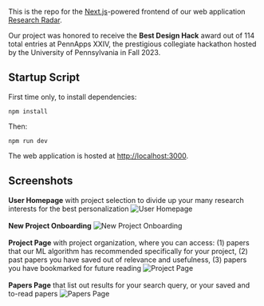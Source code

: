 This is the repo for the [Next.js](https://nextjs.org/)-powered frontend of our web application [Research Radar](https://github.com/researchRadar-ai).

Our project was honored to receive the **Best Design Hack** award out of 114 total entries at PennApps XXIV, the prestigious collegiate hackathon hosted by the University of Pennsylvania in Fall 2023.

## Startup Script

First time only, to install dependencies:
```
npm install
```
Then:
```
npm run dev
```

The web application is hosted at [http://localhost:3000](http://localhost:3000).

## Screenshots
**User Homepage** with project selection to divide up your many research interests for the best personalization
![User Homepage](https://i.imgur.com/3ARHUhJ.png)
<br><br>
**New Project Onboarding**
![New Project Onboarding](https://i.imgur.com/IpaOYiv.png)
<br><br>
**Project Page** with project organization, where you can access:
  (1) papers that our ML algorithm has recommended specifically for your project,
  (2) past papers you have saved out of relevance and usefulness,
  (3) papers you have bookmarked for future reading
![Project Page](https://i.imgur.com/D4dNUSG.png)
<br><br>
**Papers Page** that list out results for your search query, or your saved and to-read papers
![Papers Page](https://i.imgur.com/DQScQzH.png)
